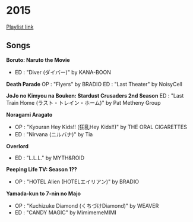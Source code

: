 # 2015

[Playlist link](https://open.spotify.com/user/fz230568w0ccmom2dg3zvxq1h/playlist/6P8tZuYo14YFOIDBEF1cgC?si=cD-kMPExRDyO4gKy3f-X9w)

## Songs


**Boruto: Naruto the Movie**
* ED : "Diver (ダイバー)" by KANA-BOON

**Death Parade**
OP : "Flyers" by BRADIO
ED : "Last Theater" by NoisyCell

**JoJo no Kimyou na Bouken: Stardust Crusaders 2nd Season**
ED : "Last Train Home (ラスト・トレイン・ホーム)" by Pat Metheny Group

**Noragami Aragato**
* OP : "Kyouran Hey Kids!! (狂乱Hey Kids!!)" by THE ORAL CIGARETTES
* ED : "Nirvana (ニルバナ)" by Tia

**Overlord**
* ED : "L.L.L." by MYTH&ROID

**Peeping Life TV: Season 1??**
* OP : "HOTEL Alien (HOTELエイリアン)" by BRADIO

**Yamada-kun to 7-nin no Majo**
* OP : "Kuchizuke Diamond (くちづけDiamond)" by WEAVER
* ED : "CANDY MAGIC" by MimimemeMIMI
